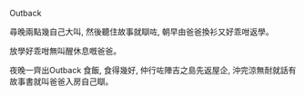 Outback

尋晚兩點幾自己大叫, 然後聽住故事就瞓咗, 朝早由爸爸換衫又好乖咁返學。

放學好乖咁無叫醒休息嘅爸爸。

夜晚一齊出Outback 食飯, 食得幾好, 仲行咗陣吉之島先返屋企, 沖完涼無耐就話有故事書就叫爸爸入房自己瞓。
